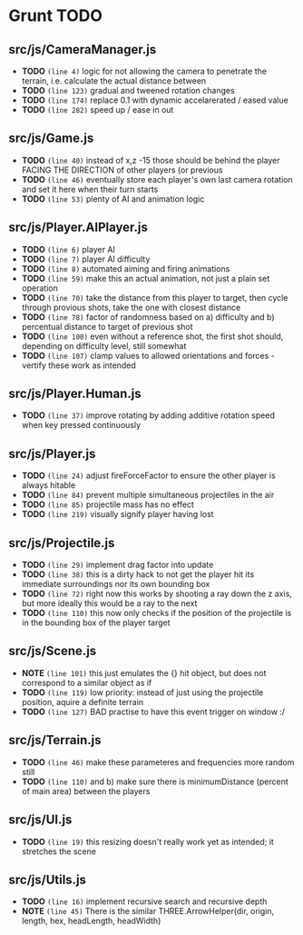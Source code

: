 # Grunt TODO


## src/js/CameraManager.js

-  **TODO** `(line 4)`  logic for not allowing the camera to penetrate the terrain, i.e. calculate the actual distance between
-  **TODO** `(line 123)`  gradual and tweened rotation changes
-  **TODO** `(line 174)`  replace 0.1 with dynamic accelarerated / eased value
-  **TODO** `(line 282)`  speed up / ease in out

## src/js/Game.js

-  **TODO** `(line 40)`  instead of x,z -15 those should be behind the player FACING THE DIRECTION of other players (or previous
-  **TODO** `(line 46)`  eventually store each player's own last camera rotation and set it here when their turn starts
-  **TODO** `(line 53)`  plenty of AI and animation logic

## src/js/Player.AIPlayer.js

-  **TODO** `(line 6)`  player AI
-  **TODO** `(line 7)`  player AI difficulty
-  **TODO** `(line 8)`  automated aiming and firing animations
-  **TODO** `(line 59)`  make this an actual animation, not just a plain set operation
-  **TODO** `(line 70)`  take the distance from this player to target, then cycle through provious shots, take the one with closest distance
-  **TODO** `(line 78)`  factor of randomness based on a) difficulty and b) percentual distance to target of previous shot
-  **TODO** `(line 100)`  even without a reference shot, the first shot should, depending on difficulty level, still somewhat
-  **TODO** `(line 107)`  clamp values to allowed orientations and forces - vertify these work as intended

## src/js/Player.Human.js

-  **TODO** `(line 37)`  improve rotating by adding additive rotation speed when key pressed continuously

## src/js/Player.js

-  **TODO** `(line 24)`  adjust fireForceFactor to ensure the other player is always hitable
-  **TODO** `(line 84)`  prevent multiple simultaneous projectiles in the air
-  **TODO** `(line 85)`  projectile mass has no effect
-  **TODO** `(line 219)`  visually signify player having lost

## src/js/Projectile.js

-  **TODO** `(line 29)`  implement drag factor into update
-  **TODO** `(line 38)`  this is a dirty hack to not get the player hit its immediate surroundings nor its own bounding box
-  **TODO** `(line 72)`  right now this works by shooting a ray down the z axis, but more ideally this would be a ray to the next
-  **TODO** `(line 110)`  this now only checks if the position of the projectile is in the bounding box of the player target

## src/js/Scene.js

-  **NOTE** `(line 101)`  this just emulates the {} hit object, but does not correspond to a similar object as if
-  **TODO** `(line 119)`  low priority: instead of just using the projectile position, aquire a definite terrain
-  **TODO** `(line 127)`  BAD practise to have this event trigger on window :/

## src/js/Terrain.js

-  **TODO** `(line 46)`  make these parameteres and frequencies more random still
-  **TODO** `(line 110)`  and b) make sure there is minimumDistance (percent of main area) between the players

## src/js/UI.js

-  **TODO** `(line 19)`  this resizing doesn't really work yet as intended; it stretches the scene

## src/js/Utils.js

-  **TODO** `(line 16)`  implement recursive search and recursive depth
-  **NOTE** `(line 45)`  There is the similar THREE.ArrowHelper(dir, origin, length, hex, headLength, headWidth)
